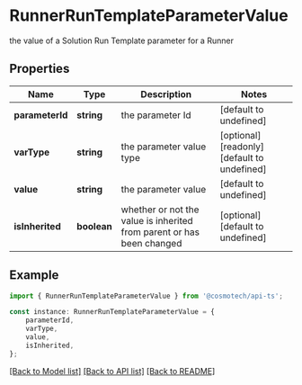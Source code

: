 # RunnerRunTemplateParameterValue

the value of a Solution Run Template parameter for a Runner

## Properties

Name | Type | Description | Notes
------------ | ------------- | ------------- | -------------
**parameterId** | **string** | the parameter Id | [default to undefined]
**varType** | **string** | the parameter value type | [optional] [readonly] [default to undefined]
**value** | **string** | the parameter value | [default to undefined]
**isInherited** | **boolean** | whether or not the value is inherited from parent or has been changed | [optional] [default to undefined]

## Example

```typescript
import { RunnerRunTemplateParameterValue } from '@cosmotech/api-ts';

const instance: RunnerRunTemplateParameterValue = {
    parameterId,
    varType,
    value,
    isInherited,
};
```

[[Back to Model list]](../README.md#documentation-for-models) [[Back to API list]](../README.md#documentation-for-api-endpoints) [[Back to README]](../README.md)
